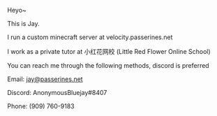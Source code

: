 Heyo~

This is Jay.

I run a custom minecraft server at velocity.passerines.net

I work as a private tutor at 小红花网校 (Little Red Flower Online School)

You can reach me through the following methods, discord is preferred

Email: jay@passerines.net

Discord: AnonymousBluejay#8407

Phone: (909) 760-9183
